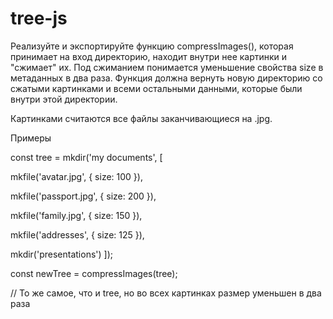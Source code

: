 # tree-js
Реализуйте и экспортируйте функцию compressImages(), которая принимает на вход директорию, находит внутри нее картинки и "сжимает" их. Под сжиманием понимается уменьшение свойства size в метаданных в два раза. Функция должна вернуть новую директорию со сжатыми картинками и всеми остальными данными, которые были внутри этой директории.

Картинками считаются все файлы заканчивающиеся на .jpg.

Примеры

const tree = mkdir('my documents', [

  mkfile('avatar.jpg', { size: 100 }),
  
  mkfile('passport.jpg', { size: 200 }),
  
  mkfile('family.jpg', { size: 150 }),
  
  mkfile('addresses', { size: 125 }),
  
  mkdir('presentations')
]);
 
const newTree = compressImages(tree);

// То же самое, что и tree, но во всех картинках размер уменьшен в два раза
